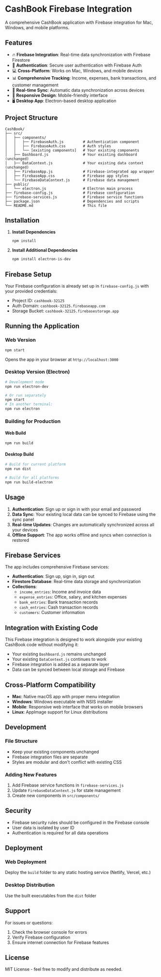 # CashBook Firebase Integration

A comprehensive CashBook application with Firebase integration for Mac, Windows, and mobile platforms.

## Features

- 🔥 **Firebase Integration**: Real-time data synchronization with Firebase Firestore
- 🔐 **Authentication**: Secure user authentication with Firebase Auth
- 💻 **Cross-Platform**: Works on Mac, Windows, and mobile devices
- 📊 **Comprehensive Tracking**: Income, expenses, bank transactions, and customer management
- 🔄 **Real-time Sync**: Automatic data synchronization across devices
- 📱 **Responsive Design**: Mobile-friendly interface
- 🖥️ **Desktop App**: Electron-based desktop application

## Project Structure

```
CashBook/
├── src/
│   ├── components/
│   │   ├── FirebaseAuth.js         # Authentication component
│   │   ├── FirebaseAuth.css        # Auth styles
│   │   └── [existing components]   # Your existing components
│   ├── Dashboard.js                # Your existing dashboard (unchanged)
│   ├── DataContext.js              # Your existing data context (unchanged)
│   ├── FirebaseApp.js              # Firebase-integrated app wrapper
│   ├── FirebaseApp.css             # Firebase app styles
│   └── FirebaseDataContext.js      # Firebase data management
├── public/
│   └── electron.js                 # Electron main process
├── firebase-config.js              # Firebase configuration
├── firebase-services.js            # Firebase service functions
├── package.json                    # Dependencies and scripts
└── README.md                       # This file
```

## Installation

1. **Install Dependencies**
   ```bash
   npm install
   ```

2. **Install Additional Dependencies**
   ```bash
   npm install electron-is-dev
   ```

## Firebase Setup

Your Firebase configuration is already set up in `firebase-config.js` with your provided credentials:

- Project ID: `cashbook-32125`
- Auth Domain: `cashbook-32125.firebaseapp.com`
- Storage Bucket: `cashbook-32125.firebasestorage.app`

## Running the Application

### Web Version
```bash
npm start
```
Opens the app in your browser at `http://localhost:3000`

### Desktop Version (Electron)
```bash
# Development mode
npm run electron-dev

# Or run separately
npm start
# In another terminal:
npm run electron
```

### Building for Production

#### Web Build
```bash
npm run build
```

#### Desktop Build
```bash
# Build for current platform
npm run dist

# Build for all platforms
npm run build-electron
```

## Usage

1. **Authentication**: Sign up or sign in with your email and password
2. **Data Sync**: Your existing local data can be synced to Firebase using the sync panel
3. **Real-time Updates**: Changes are automatically synchronized across all your devices
4. **Offline Support**: The app works offline and syncs when connection is restored

## Firebase Services

The app includes comprehensive Firebase services:

- **Authentication**: Sign up, sign in, sign out
- **Firestore Database**: Real-time data storage and synchronization
- **Collections**:
  - `income_entries`: Income and invoice data
  - `expense_entries`: Office, salary, and kitchen expenses
  - `bank_entries`: Bank transaction records
  - `cash_entries`: Cash transaction records
  - `customers`: Customer information

## Integration with Existing Code

This Firebase integration is designed to work alongside your existing CashBook code without modifying it:

- Your existing `Dashboard.js` remains unchanged
- Your existing `DataContext.js` continues to work
- Firebase integration is added as a separate layer
- Data can be synced between local storage and Firebase

## Cross-Platform Compatibility

- **Mac**: Native macOS app with proper menu integration
- **Windows**: Windows executable with NSIS installer
- **Mobile**: Responsive web interface that works on mobile browsers
- **Linux**: AppImage support for Linux distributions

## Development

### File Structure
- Keep your existing components unchanged
- Firebase integration files are separate
- Styles are modular and don't conflict with existing CSS

### Adding New Features
1. Add Firebase service functions in `firebase-services.js`
2. Update `FirebaseDataContext.js` for state management
3. Create new components in `src/components/`

## Security

- Firebase security rules should be configured in the Firebase console
- User data is isolated by user ID
- Authentication is required for all data operations

## Deployment

### Web Deployment
Deploy the `build` folder to any static hosting service (Netlify, Vercel, etc.)

### Desktop Distribution
Use the built executables from the `dist` folder

## Support

For issues or questions:
1. Check the browser console for errors
2. Verify Firebase configuration
3. Ensure internet connection for Firebase features

## License

MIT License - feel free to modify and distribute as needed.
